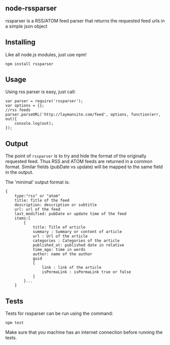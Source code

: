 node-rssparser
----------------

rssparser is a RSS/ATOM feed parser that returns the requested feed urls in a simple json object 

Installing
----------

Like all node.js modules, just use npm!

```
npm install rssparser
```

Usage
-----

Using rss parser is easy, just call:

```
var parser = require('rssparser');
var options = {};
//rss feeds
parser.parseURL('http://laymansite.com/feed', options, function(err, out){
	console.log(out);
});
```

Output
------

The point of `rssparser` is to try and hide the format of the originally requested feed. Thus RSS and ATOM feeds are returned in a common format. Similar fields (pubDate vs update) will be mapped to the same field in the output.

The 'minimal' output format is:

```
{
	type:"rss" or "atom"
	title: Title of the feed
	description: description or subtitle
	url: url of the feed
	last_modified: pubDate or update time of the feed
	items:[
		{
			title: Title of article
			summary	: Summary or content of article
			url	: Url of the article
			categories : Categories of the article
			published_at: published date in relative
			time_ago: time in words
			author:	name of the author	
			guid		
			{
				link : link of the article
				isPermaLink	: isPermaLink true or false
			}	
		}...
	]
```

Tests
-----

Tests for rssparser can be run using the command:

```
npm test
```

Make sure that you machine has an internet connection before running the
tests.


